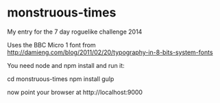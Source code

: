 monstruous-times
================

My entry for the 7 day roguelike challenge 2014

Uses the BBC Micro 1 font from http://damieng.com/blog/2011/02/20/typography-in-8-bits-system-fonts

You need node and npm install and run it:

cd monstruous-times
npm install
gulp

now point your browser at http://localhost:9000


